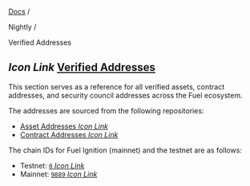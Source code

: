 [Docs](https://docs.fuel.network/) /

Nightly  /

Verified Addresses

## _Icon Link_ [Verified Addresses](https://docs.fuel.network/docs/nightly/verified-addresses/\#verified-addresses)

This section serves as a reference for all verified assets, contract addresses, and security council addresses across the Fuel ecosystem.

The addresses are sourced from the following repositories:

- [Asset Addresses _Icon Link_](https://github.com/FuelLabs/verified-assets)
- [Contract Addresses _Icon Link_](https://github.com/FuelLabs/fuel-bridge/tree/main/packages/solidity-contracts/deployments)

The chain IDs for Fuel Ignition (mainnet) and the testnet are as follows:

- Testnet: [`0` _Icon Link_](https://github.com/FuelLabs/chain-configuration/blob/master/ignition-test/chain_config.json#L41)
- Mainnet: [`9889` _Icon Link_](https://github.com/FuelLabs/chain-configuration/blob/master/ignition/chain_config.json#L41)